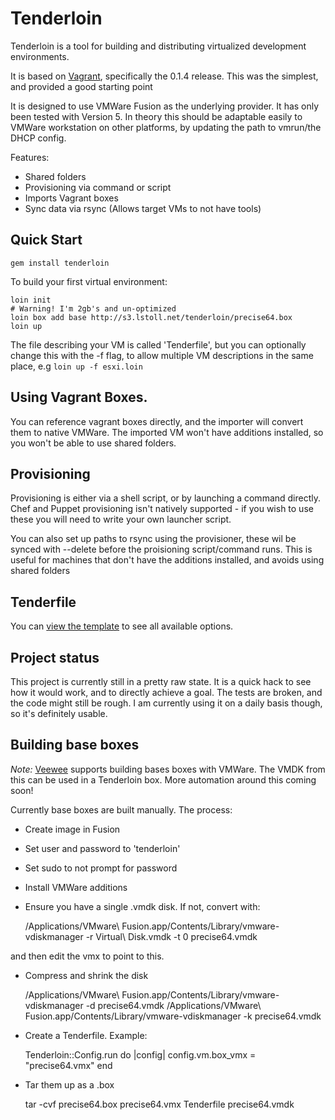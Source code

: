 # Tenderloin

Tenderloin is a tool for building and distributing virtualized development environments.

It is based on [Vagrant](http://vagrantup.com), specifically the 0.1.4 release. This was
the simplest, and provided a good starting point

It is designed to use VMWare Fusion as the underlying provider. It has only been tested with Version 5. In theory this should be adaptable easily to VMWare workstation on other platforms, by updating the path to vmrun/the DHCP config.

Features:

* Shared folders
* Provisioning via command or script
* Imports Vagrant boxes
* Sync data via rsync (Allows target VMs to not have tools)

## Quick Start

    gem install tenderloin

To build your first virtual environment:

    loin init
    # Warning! I'm 2gb's and un-optimized
    loin box add base http://s3.lstoll.net/tenderloin/precise64.box
    loin up

The file describing your VM is called 'Tenderfile', but you can optionally change this with
the -f flag, to allow multiple VM descriptions in the same place, e.g `loin up -f esxi.loin`

## Using Vagrant Boxes.

You can reference vagrant boxes directly, and the importer will convert them to native VMWare. The imported VM won't have additions installed, so you won't be able to use shared folders.

## Provisioning

Provisioning is either via a shell script, or by launching a command directly. Chef and Puppet provisioning isn't natively supported - if you wish to use these you will need to write your own launcher script.

You can also set up paths to rsync using the provisioner, these wil be synced with --delete before the proisioning script/command runs. This is useful for machines that don't have the additions installed, and avoids using shared folders

## Tenderfile

You can [view the template](tenderloin/tree/master/templates/Tenderfile) to see all available options.

## Project status

This project is currently still in a pretty raw state. It is a quick hack to see how it would work, and to directly achieve a goal. The tests are broken, and the code might still be rough. I am currently using it on a daily basis though, so it's definitely usable.

## Building base boxes

*Note:* [Veewee](https://github.com/jedi4ever/veewee) supports building bases boxes with VMWare. The VMDK from this can be used in a Tenderloin box. More automation around this coming soon!

Currently base boxes are built manually. The process:

* Create image in Fusion
* Set user and password to 'tenderloin'
* Set sudo to not prompt for password
* Install VMWare additions
* Ensure you have a single .vmdk disk. If not, convert with:

    /Applications/VMware\ Fusion.app/Contents/Library/vmware-vdiskmanager -r Virtual\ Disk.vmdk -t 0 precise64.vmdk

and then edit the vmx to point to this.

* Compress and shrink the disk

    /Applications/VMware\ Fusion.app/Contents/Library/vmware-vdiskmanager -d precise64.vmdk
    /Applications/VMware\ Fusion.app/Contents/Library/vmware-vdiskmanager -k precise64.vmdk

* Create a Tenderfile. Example:

    Tenderloin::Config.run do |config|
        config.vm.box_vmx = "precise64.vmx"
    end

* Tar them up as a .box

    tar -cvf precise64.box precise64.vmx Tenderfile precise64.vmdk
